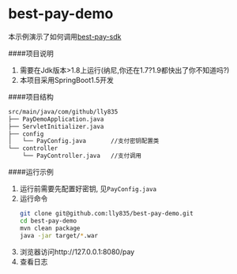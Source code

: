 # best-pay-demo
本示例演示了如何调用[best-pay-sdk](https://github.com/lly835/best-pay-sdk)

####项目说明
1. 需要在Jdk版本>1.8上运行(纳尼,你还在1.7?1.9都快出了你不知道吗?)
2. 本项目采用SpringBoot1.5开发

####项目结构
```bash
src/main/java/com/github/lly835
├── PayDemoApplication.java    
├── ServletInitializer.java
├── config
│   └── PayConfig.java       //支付密钥配置类
└── controller
    └── PayController.java   //支付调用
```

####运行示例
1. 运行前需要先配置好密钥, 见`PayConfig.java`
2. 运行命令
    ```bash
    git clone git@github.com:lly835/best-pay-demo.git
    cd best-pay-demo
    mvn clean package
    java -jar target/*.war
    ```
3. 浏览器访问http://127.0.0.1:8080/pay
4. 查看日志
